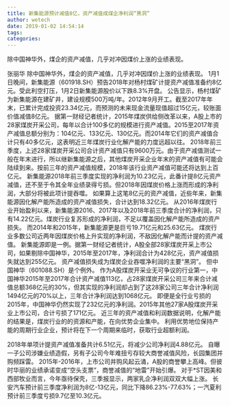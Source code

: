```yaml
---
title: 新集能源预计减值8亿，资产减值成煤企净利润“黑洞”
author: wetech
date: 2019-01-02 14:54:14
tags: 
categories: 
---
```

除中国神华外，煤企的资产减值，几乎对冲因煤价上涨的业绩表现。
<!-- more -->
张丽华
除中国神华外，煤企的资产减值，几乎对冲因煤价上涨的业绩表现。
1月1日晚间，新集能源（601918.SH）预告2018年对杨村煤矿计提资产减值准备约8亿元。受此利空打压，1月2日新集能源股价以下跌8.3%开盘。
公告显示，杨村煤矿为新集能源在建矿井，建设规模500万吨/年。2012年9月开工。截至2017年年末，已累计完成投资23.34亿元，而预测的未来现金流量现值超过15亿元，较账面价值减值8亿元。
据第一财经记者统计，2015年煤炭供给侧改革以来，A股上市的28家煤炭开采公司，每年以合计100多亿的规模进行资产减值。2015至2017年资产减值总额分别为：104亿元、133亿元、130亿元。而2014年它们的资产减值合计只有40多亿元，这表明近三年煤炭行业化解产能的力度远超以往。
2018年前三季度，上述28家煤炭开采公司合计资产减值只有9600万元。由于资产减值测试一般在年末进行，所以继新集能源之后，其他煤炭开采企业年末的资产减值有可能会陆续到来。按前三年的资产减值规模，2018年该行业资产减值可能还将达到上百亿元。
新集能源2018年前三季度实现的净利润为10.23亿元，此番计提8亿元资产减值，还不至于令其全年业绩录得亏损。但2018年因煤炭价格上涨而形成的净利润，大部分将被此项计提吞噬。
如果算上这笔8亿元的资产减值，近些年来，新集能源因化解产能所造成的资产减值损失，合计达到18.32亿元。
从2016年煤炭行业开始盈利以来，新集能源2016、2017年以及2018年前三季度合计的净利润，只有14.22亿元。煤炭行业复苏形成的净利润，不足以覆盖因化解产能所造成的资产损失。
而2014年和2015年，新集能源更是巨亏19.71亿元和25.63亿元。
煤炭行业多数公司近两年因煤炭价格上升实现的净利润，不敌因化解产能而计提的资产减值。
新集能源即是一例。据第一财经记者统计，A股全部28家煤炭开采上市公司，如果剔除中国神华，2015年至2017年，净利润合计为428亿元，资产减值损失就达到255亿元。
资产减值损失成为煤炭企业吞噬净利润的主要“黑洞”。
但中国神华（601088.SH）是个例外。
作为A股煤炭开采业无可争议的行业第一，中国神华2015年至2017年合计资产减值113亿，占28家煤炭开采公司三年来合计减值总额368亿元的30%，但其实现的净利润却占到了这28家公司三年合计净利润1494亿元的70%以上，三年合计净利润达到1068亿元。
即便是全行业亏损的2015年，中国神华仍然实现了232亿元的净利润。2015年其他27家A股煤炭开采业上市公司，合计亏损了171亿元。
近三年的资产减值和利润数据说明，化解产能的结果是，煤炭行业的的资源和产能，在向优势企业集中。
利用优势地位保持产能的周期行业企业，预计将在下一个周期来临时，获取行业超额利润。
 
 
2018年单项计提资产减值准备共计6.51亿元，将减少公司净利润4.88亿元。
自曝一子公司涉嫌业绩造假，另有子公司今年难扭亏存较大商誉减值风险，长园集团并购频踩雷。
2015年-2016年，上市公司并购风起云涌，A股的商誉攀上高峰。但彼时华丽的业绩承诺变成“空头支票”，商誉减值的“地雷”开始引爆。
对于*ST因美和西部牧业而言，今年亟待保壳，三季报显示，两家乳企净利润双双大幅上涨。
长安汽车预计前三季度净利润为8亿-13亿元，同比下降86.23%-77.63%；一汽夏利预计前三季度亏损9.7亿至10.3亿元。
